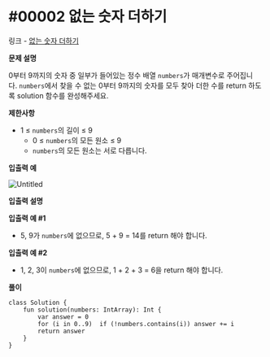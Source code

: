 # #00002 없는 숫자 더하기

링크 - [없는 숫자 더하기](https://school.programmers.co.kr/learn/courses/30/lessons/86051)

**문제 설명**

0부터 9까지의 숫자 중 일부가 들어있는 정수 배열 `numbers`가 매개변수로 주어집니다. `numbers`에서 찾을 수 없는 0부터 9까지의 숫자를 모두 찾아 더한 수를 return 하도록 solution 함수를 완성해주세요.

****제한사항****

- 1 ≤ `numbers`의 길이 ≤ 9
    - 0 ≤ `numbers`의 모든 원소 ≤ 9
    - `numbers`의 모든 원소는 서로 다릅니다.

****입출력 예****

![Untitled](https://user-images.githubusercontent.com/105714784/212458283-d2709dd4-9487-47d8-988a-ae7a82d5c7c7.png)


****입출력 설명****

**입출력 예 #1**

- 5, 9가 `numbers`에 없으므로, 5 + 9 = 14를 return 해야 합니다.

**입출력 예 #2**

- 1, 2, 3이 `numbers`에 없으므로, 1 + 2 + 3 = 6을 return 해야 합니다.

**풀이**

```
class Solution {
    fun solution(numbers: IntArray): Int {
        var answer = 0
        for (i in 0..9)  if (!numbers.contains(i)) answer += i
        return answer
    }
}
```
